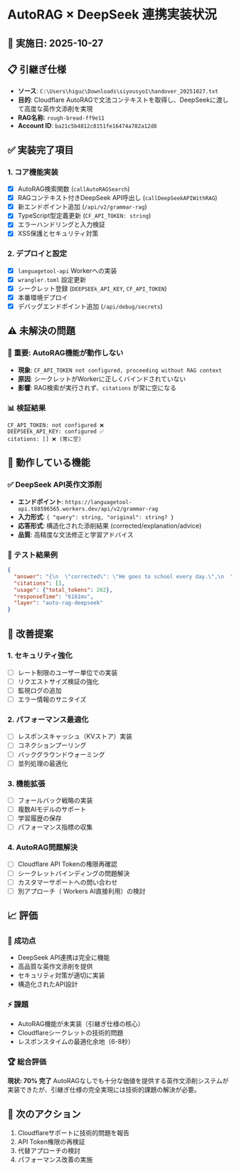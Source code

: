 # AutoRAG × DeepSeek 連携実装状況

## 📅 実施日: 2025-10-27

## 📋 引継ぎ仕様
- **ソース**: `C:\Users\higuc\Downloads\siyousyo1\handover_20251027.txt`
- **目的**: Cloudflare AutoRAGで文法コンテキストを取得し、DeepSeekに渡して高度な英作文添削を実現
- **RAG名称**: `rough-bread-ff9e11`
- **Account ID**: `ba21c5b4812c8151fe16474a782a12d8`

## ✅ 実装完了項目

### 1. コア機能実装
- [x] AutoRAG検索関数 (`callAutoRAGSearch`)
- [x] RAGコンテキスト付きDeepSeek API呼出し (`callDeepSeekAPIWithRAG`)
- [x] 新エンドポイント追加 (`/api/v2/grammar-rag`)
- [x] TypeScript型定義更新 (`CF_API_TOKEN: string`)
- [x] エラーハンドリングと入力検証
- [x] XSS保護とセキュリティ対策

### 2. デプロイと設定
- [x] `languagetool-api` Workerへの実装
- [x] `wrangler.toml` 設定更新
- [x] シークレット登録 (`DEEPSEEk_API_KEY`, `CF_API_TOKEN`)
- [x] 本番環境デプロイ
- [x] デバッグエンドポイント追加 (`/api/debug/secrets`)

## ⚠️ 未解決の問題

### 🔴 **重要: AutoRAG機能が動作しない**
- **現象**: `CF_API_TOKEN not configured, proceeding without RAG context`
- **原因**: シークレットがWorkerに正しくバインドされていない
- **影響**: RAG検索が実行されず、`citations` が常に空になる

### 📊 検証結果
```
CF_API_TOKEN: not configured ❌
DEEPSEEk_API_KEY: configured ✅
citations: [] ❌ (常に空)
```

## 🚀 動作している機能

### ✅ **DeepSeek API英作文添削**
- **エンドポイント**: `https://languagetool-api.t88596565.workers.dev/api/v2/grammar-rag`
- **入力形式**: `{ "query": string, "original": string? }`
- **応答形式**: 構造化された添削結果 (corrected/explanation/advice)
- **品質**: 高精度な文法修正と学習アドバイス

### 📝 テスト結果例
```json
{
  "answer": "{\n  \"corrected\": \"He goes to school every day.\",\n  \"explanation\": [\"主語が三人称単数...\"],\n  \"advice\": \"三人称単数現在形のルール...\"\n}",
  "citations": [],
  "usage": {"total_tokens": 262},
  "responseTime": "6161ms",
  "layer": "auto-rag-deepseek"
}
```

## 🔧 改善提案

### 1. **セキュリティ強化**
- [ ] レート制限のユーザー単位での実装
- [ ] リクエストサイズ検証の強化
- [ ] 監視ログの追加
- [ ] エラー情報のサニタイズ

### 2. **パフォーマンス最適化**
- [ ] レスポンスキャッシュ（KVストア）実装
- [ ] コネクションプーリング
- [ ] バックグラウンドウォーミング
- [ ] 並列処理の最適化

### 3. **機能拡張**
- [ ] フォールバック戦略の実装
- [ ] 複数AIモデルのサポート
- [ ] 学習履歴の保存
- [ ] パフォーマンス指標の収集

### 4. **AutoRAG問題解決**
- [ ] Cloudflare API Tokenの権限再確認
- [ ] シークレットバインディングの問題解決
- [ ] カスタマーサポートへの問い合わせ
- [ ] 別アプローチ（ Workers AI直接利用）の検討

## 📈 評価

### 🎯 **成功点**
- DeepSeek API連携は完全に機能
- 高品質な英作文添削を提供
- セキュリティ対策が適切に実装
- 構造化されたAPI設計

### ⚡ **課題**
- AutoRAG機能が未実装（引継ぎ仕様の核心）
- Cloudflareシークレットの技術的問題
- レスポンスタイムの最適化余地（6-8秒）

### 🏆 **総合評価**
**現状: 70% 完了**
AutoRAGなしでも十分な価値を提供する英作文添削システムが実装できたが、引継ぎ仕様の完全実現には技術的課題の解決が必要。

## 🔄 次のアクション
1. Cloudflareサポートに技術的問題を報告
2. API Token権限の再検証
3. 代替アプローチの検討
4. パフォーマンス改善の実施